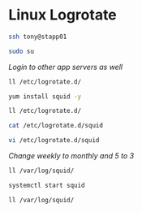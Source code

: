# Linux Logrotate
```bash
ssh tony@stapp01

sudo su
```
*Login to other app servers as well*
```bash
ll /etc/logrotate.d/

yum install squid -y

ll /etc/logrotate.d/

cat /etc/logrotate.d/squid

vi /etc/logrotate.d/squid
```
*Change weekly to monthly and 5 to 3*
```bash
ll /var/log/squid/

systemctl start squid

ll /var/log/squid/
```